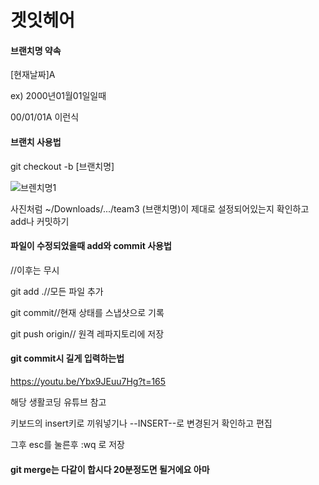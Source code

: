 # 겟잇헤어

#### 브랜치명 약속

[현재날짜]A

ex) 2000년01월01일일때

00/01/01A 이런식



#### 브랜치 사용법

git checkout -b [브랜치명]

![브렌치명1](https://user-images.githubusercontent.com/54673114/99816196-afd11e00-2b8e-11eb-9c07-af3d92124788.png)

사진처럼 ~/Downloads/.../team3 (브랜치명)이 제대로 설정되어있는지 확인하고 add나 커밋하기



#### 파일이 수정되었을때 add와 commit 사용법

//이후는 무시

git add .//모든 파일 추가

git commit//현재 상태를 스냅샷으로 기록

git push origin// 원격 레파지토리에 저장

#### git commit시 길게 입력하는법 

https://youtu.be/Ybx9JEuu7Hg?t=165

해당 생활코딩 유튜브 참고 

키보드의 insert키로 끼워넣기나 --INSERT--로 변경된거 확인하고 편집 

그후 esc를 눌른후 :wq 로 저장

#### git merge는 다같이 합시다 20분정도면 될거에요 아마
